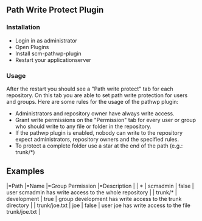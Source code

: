 Path Write Protect Plugin
-------------------------

### Installation

-   Login in as administrator
-   Open Plugins
-   Install scm-pathwp-plugin
-   Restart your applicationserver

### Usage

After the restart you should see a \"Path write protect\" tab for each
repository. On this tab you are able to set path write protection for
users and groups. Here are some rules for the usage of the pathwp
plugin:

-   Administrators and repository owner have always write access.
-   Grant write permissions on the \"Permission\" tab for every user or
    group who should write to any file or folder in the repository.
-   If the pathwp plugin is enabled, nobody can write to the repository
    expect administrators, repository owners and the specified rules.
-   To protect a complete folder use a star at the end of the path
    (e.g.: trunk/\*)

Examples
--------

\|=Path \|=Name \|=Group Permission \|=Description \| \| \* \| scmadmin
\| false \| user scmadmin has write access to the whole repository \| \|
trunk/\* \| development \| true \| group development has write access to
the trunk directory \| \| trunk/joe.txt \| joe \| false \| user joe has
write access to the file trunk/joe.txt \|
